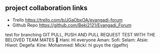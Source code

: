 

## project collaboration links

- Trello https://trello.com/b/JGaObxOA/evangadi-forum
- Github Repo https://github.com/Beki2121/Evangadi_Forum

test for branching
GIT PULL, PUSH AND PULL REQUEST TEST WITH THE BELOVED TEAM MATES 🤝
Hani: Hi everyone
Aman:
Sofi:
Selam:
Atsie:
Hiwot:
Degefa:
Kine:
Mohammed:
Micki: hi guys the rjjgefhrj
